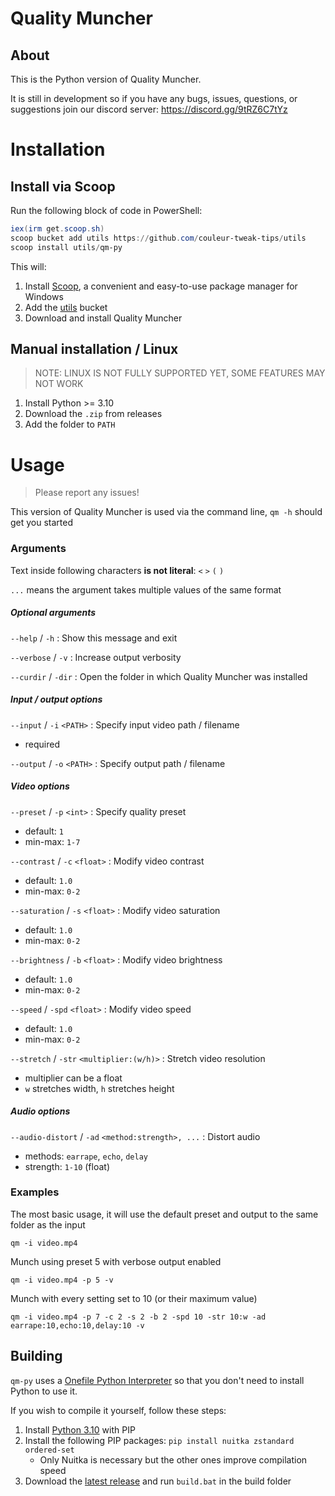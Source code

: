 # Quality Muncher

## About
This is the Python version of Quality Muncher. 

It is still in development so if you have any bugs, issues, questions, or suggestions join our discord server: https://discord.gg/9tRZ6C7tYz

# Installation

## Install via Scoop
Run the following block of code in PowerShell:

```powershell
iex(irm get.scoop.sh)
scoop bucket add utils https://github.com/couleur-tweak-tips/utils
scoop install utils/qm-py
```
This will:
1. Install [Scoop](https://scoop.sh), a convenient and easy-to-use package manager for Windows
2. Add the [utils](https://github.com/couleur-tweak-tips/utils) bucket
3. Download and install Quality Muncher


## Manual installation / Linux
> NOTE: LINUX IS NOT FULLY SUPPORTED YET, SOME FEATURES MAY NOT WORK

1. Install Python >= 3.10
2. Download the `.zip` from releases
3. Add the folder to `PATH`

# Usage
> Please report any issues!

This version of Quality Muncher is used via the command line, `qm -h` should get you started

### Arguments
Text inside following characters **is not literal**: `<` `>` `(` `)`

`...` means the argument takes multiple values of the same format


##### Optional arguments
`--help` / `-h`
: Show this message and exit

`--verbose` / `-v`
: Increase output verbosity

`--curdir` / `-dir`
: Open the folder in which Quality Muncher was installed

##### Input / output options

`--input` / `-i` `<PATH>`
: Specify input video path / filename
  - required

`--output` / `-o` `<PATH>`
: Specify output path / filename

##### Video options

`--preset` / `-p` `<int>`
: Specify quality preset
  - default: `1`
  - min-max: `1-7`

`--contrast` / `-c` `<float>`
: Modify video contrast
  - default: `1.0`
  - min-max: `0-2`

`--saturation` / `-s` `<float>`
: Modify video saturation
  - default: `1.0`
  - min-max: `0-2`

`--brightness` / `-b` `<float>`
: Modify video brightness
  - default: `1.0`
  - min-max: `0-2`

`--speed` / `-spd` `<float>`
: Modify video speed
  - default: `1.0`
  - min-max: `0-2`

`--stretch` / `-str` `<multiplier:(w/h)>`
: Stretch video resolution
  - multiplier can be a float
  - `w` stretches width, `h` stretches height

##### Audio options

`--audio-distort` / `-ad` `<method:strength>, ...`
: Distort audio
  - methods: `earrape`, `echo`, `delay`
  - strength: `1-10` (float)



### Examples
The most basic usage, it will use the default preset and output to the same folder as the input
```
qm -i video.mp4
```

Munch using preset 5 with verbose output enabled
```
qm -i video.mp4 -p 5 -v
```

Munch with every setting set to 10 (or their maximum value)
```
qm -i video.mp4 -p 7 -c 2 -s 2 -b 2 -spd 10 -str 10:w -ad earrape:10,echo:10,delay:10 -v
```

## Building
`qm-py` uses a [Onefile Python Interpreter](https://github.com/Aetopia/Onefile-Python-Interpreter) so that you don't need to install Python to use it.

If you wish to compile it yourself, follow these steps:
1. Install [Python 3.10](https://www.python.org/downloads/release/python-3105) with PIP
2. Install the following PIP packages: `pip install nuitka zstandard ordered-set`
   - Only Nuitka is necessary but the other ones improve compilation speed
3. Download the [latest release](https://github.com/qm-org/qm-py/releases/latest) and run `build.bat` in the build folder
